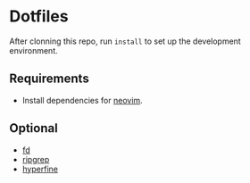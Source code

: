 # Dotfiles

After clonning this repo, run `install` to set up the development environment.

## Requirements

- Install dependencies for [neovim](https://github.com/neovim/neovim).

## Optional

- [fd](https://github.com/sharkdp/fd)
- [ripgrep](https://github.com/BurntSushi/ripgrep)
- [hyperfine](https://github.com/sharkdp/hyperfine)
